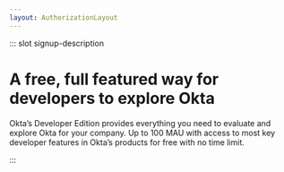```yaml
---
layout: AuthorizationLayout
---
```


::: slot signup-description
 # A free, full featured way for developers to explore Okta

Okta’s Developer Edition provides everything you need to evaluate and explore Okta for your company. Up to 100 MAU with access to most key developer features in Okta’s products for free with no time limit.

:::

<SignUp />
